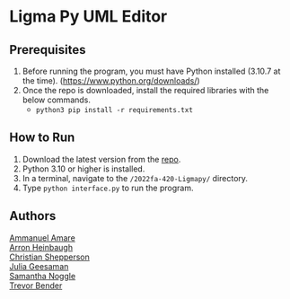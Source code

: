 # Ligma Py UML Editor

## Prerequisites
1. Before running the program, you must have Python installed (3.10.7 at the time). (https://www.python.org/downloads/)
2. Once the repo is downloaded, install the required libraries with the below commands.
    * `python3 pip install -r requirements.txt`
## How to Run
1. Download the latest version from the [repo](https://github.com/mucsci-students/2022fa-420-LigmaPy).
2. Python 3.10 or higher is installed.
3. In a terminal, navigate to the `/2022fa-420-Ligmapy/` directory.
4. Type `python interface.py` to run the program.

## Authors
[Ammanuel Amare](https://github.com/manwellaa)<br>
[Arron Heinbaugh](https://github.com/aaheinba)<br>
[Christian Shepperson](https://github.com/Sh3p)<br>
[Julia Geesaman](https://github.com/jgeesaman)<br>
[Samantha Noggle](https://github.com/astruxie)<br>
[Trevor Bender](https://github.com/Spyder-Monkey)
